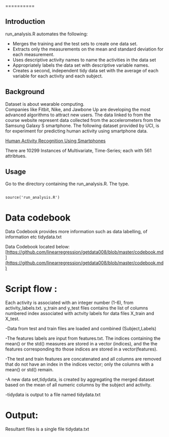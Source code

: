 ==========
## Introduction


run_analysis.R automates the following:
* Merges the training and the test sets to create one data set.
* Extracts only the measurements on the mean and standard deviation for each measurement. 
* Uses descriptive activity names to name the activities in the data set
* Appropriately labels the data set with descriptive variable names. 
* Creates a second, independent tidy data set with the average of each variable for each activity and each subject.

## Background
Dataset is about wearable computing.  
Companies like Fitbit, Nike, and Jawbone Up are developing the most advanced algorithms to attract new users. The data linked to from the course website represent data collected from the accelerometers from the Samsung Galaxy S smartphone. The following dataset provided by UCI, is for experiment for predicting human activity using smartphone data.

[Human Activity Recognition Using Smartphones](http://archive.ics.uci.edu/ml/datasets/Human+Activity+Recognition+Using+Smartphones)

There are 10299 Instances of Multivariate, Time-Series; each with 561 attribtues.


## Usage
Go to the directory containing the run_analysis.R. The type.

```{r download, echo=TRUE}

source('run_analysis.R')

```
# Data codebook

Data Codebook provides more information such as data labelling, of information etc tidydata.txt

Data Codebook located below:
[https://github.com/linearregression/getdata008/blob/master/codebook.md](https://github.com/linearregression/getdata008/blob/master/codebook.md)

# Script flow :
Each activity is associated with an integer number (1-6), from activity_labels.txt. y_train and y_test files contains the list of columns 
numbered index associated with actvity labels for data files X_train and X_test.

-Data from test and train files are loaded and combined (Subject,Labels)

-The features labels are input from features.txt. The indices containing the mean() or the std() measures are stored in a vector (indices), and the the features corresponding tto those indices are stored in a vector(features).

-The test and train features are concatenated and all columns are removed that do not have an index in the indices vector; only the columns with a mean() or std() remain.

-A new data set,tidydata, is created by aggregating the merged dataset based on the mean of all numeric columns by the subject and activity.

-tidydata is output to a file named tidydata.txt

# Output:
Resultant files is a single file tidydata.txt 

